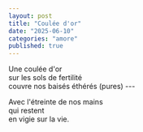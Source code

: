 ```yaml
---
layout: post
title: "Coulée d'or"
date: "2025-06-10"
categories: "amore"
published: true
---
```



Une coulée d'or  
sur les sols de fertilité  
couvre nos baisés éthérés (pures) ---  

Avec l'étreinte de nos mains  
qui restent  
en vigie sur la vie.  
